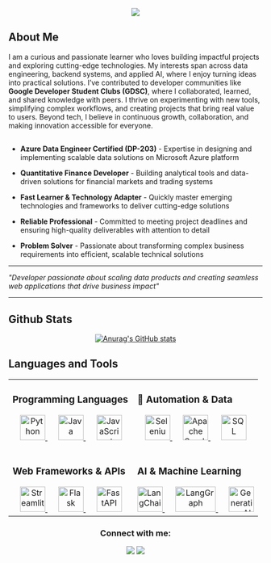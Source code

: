 

<p align="center">
  <img src="https://capsule-render.vercel.app/api?type=shark&height=400&color=gradient&text=Hello%20There&reversal=true&textBg=false&fontColor=fffff&desc=my%20name%20is%20sai%20murali%20&descSize=23"/>
</p>


## About Me

I am a curious and passionate learner who loves building impactful projects and exploring cutting-edge technologies. My interests span across data engineering, backend systems, and applied AI, where I enjoy turning ideas into practical solutions. I’ve contributed to developer communities like **Google Developer Student Clubs (GDSC)**, where I collaborated, learned, and shared knowledge with peers. I thrive on experimenting with new tools, simplifying complex workflows, and creating projects that bring real value to users. Beyond tech, I believe in continuous growth, collaboration, and making innovation accessible for everyone.

## 

- **Azure Data Engineer Certified (DP-203)** - Expertise in designing and implementing scalable data solutions on Microsoft Azure platform

- **Quantitative Finance Developer** - Building analytical tools and data-driven solutions for financial markets and trading systems  

- **Fast Learner & Technology Adapter** - Quickly master emerging technologies and frameworks to deliver cutting-edge solutions

- **Reliable Professional** - Committed to meeting project deadlines and ensuring high-quality deliverables with attention to detail

- **Problem Solver** - Passionate about transforming complex business requirements into efficient, scalable technical solutions

---

*"Developer passionate about scaling data products and creating seamless web applications that drive business impact"*

---

## Github Stats

<div align="center">

[![Anurag's GitHub stats](https://github-readme-stats.vercel.app/api?username=Sai1099)](https://github.com/anuraghazra/github-readme-stats)

</div>


## Languages and Tools

<div align="center">

<table style="border: none;">
<tr>
<td width="50%" valign="top" style="border: none;">

### Programming Languages
<div align="center">
<a href="https://www.python.org/" target="_blank">
  <img src="https://cdn.jsdelivr.net/gh/devicons/devicon/icons/python/python-original.svg" alt="Python" width="50" height="50"/>
</a>
&nbsp;&nbsp;&nbsp;&nbsp;
<a href="https://www.java.com/" target="_blank">
  <img src="https://cdn.jsdelivr.net/gh/devicons/devicon/icons/java/java-original.svg" alt="Java" width="50" height="50"/>
</a>
&nbsp;&nbsp;&nbsp;&nbsp;
<a href="https://developer.mozilla.org/en-US/docs/Web/JavaScript" target="_blank">
  <img src="https://cdn.jsdelivr.net/gh/devicons/devicon/icons/javascript/javascript-original.svg" alt="JavaScript" width="50" height="50"/>
</a>
</div>

<br/>

### Web Frameworks & APIs
<div align="center">
<a href="https://streamlit.io/" target="_blank">
  <img src="https://cdn.jsdelivr.net/gh/devicons/devicon/icons/streamlit/streamlit-original.svg" alt="Streamlit" width="50" height="50"/>
</a>
&nbsp;&nbsp;&nbsp;&nbsp;
<a href="https://flask.palletsprojects.com/" target="_blank">
  <img src="https://cdn.jsdelivr.net/gh/devicons/devicon/icons/flask/flask-original.svg" alt="Flask" width="50" height="50"/>
</a>
&nbsp;&nbsp;&nbsp;&nbsp;
<a href="https://fastapi.tiangolo.com/" target="_blank">
  <img src="https://cdn.jsdelivr.net/gh/devicons/devicon/icons/fastapi/fastapi-original.svg" alt="FastAPI" width="50" height="50"/>
</a>
</div>

</td>
<td width="50%" valign="top" style="border: none;">

### 🔧 Automation & Data
<div align="center">
<a href="https://www.selenium.dev/" target="_blank">
  <img src="https://cdn.jsdelivr.net/gh/devicons/devicon/icons/selenium/selenium-original.svg" alt="Selenium" width="50" height="50"/>
</a>
&nbsp;&nbsp;&nbsp;&nbsp;
<a href="https://spark.apache.org/" target="_blank">
  <img src="https://cdn.jsdelivr.net/gh/devicons/devicon/icons/apachespark/apachespark-original.svg" alt="Apache Spark" width="50" height="50"/>
</a>
&nbsp;&nbsp;&nbsp;&nbsp;
<a href="https://www.mysql.com/" target="_blank">
  <img src="https://cdn.jsdelivr.net/gh/devicons/devicon/icons/mysql/mysql-original.svg" alt="SQL" width="50" height="50"/>
</a>
</div>

<br/>

### AI & Machine Learning
<div align="center">
<a href="https://www.langchain.com/" target="_blank">
  <img src="https://avatars.githubusercontent.com/u/126733545?s=200&v=4" alt="LangChain" width="50" height="50"/>
</a>
&nbsp;&nbsp;&nbsp;&nbsp;
<a href="https://www.langchain.com/langgraph" target="_blank">
  <img src="https://python.langchain.com/img/brand/wordmark-dark.png" alt="LangGraph" width="80" height="50"/>
</a>
&nbsp;&nbsp;&nbsp;&nbsp;
<a href="#" target="_blank">
  <img src="https://cdn-icons-png.flaticon.com/512/8637/8637099.png" alt="Generative AI" width="50" height="50"/>
</a>
</div>

</td>
</tr>
</table>

</div>

<h3 align="center">Connect with me:</h3>
<p align="center">
<a href="[your-twitter-link](https://x.com/Sai10996247)"><img src="https://img.shields.io/badge/Twitter-1DA1F2?style=for-the-badge&logo=X&logoColor=white" /></a>
<a href="[your-linkedin-link](https://www.linkedin.com/in/sai-murali-564900287/)"><img src="https://img.shields.io/badge/LinkedIn-0077B5?style=for-the-badge&logo=linkedin&logoColor=white" /></a>
</p>

